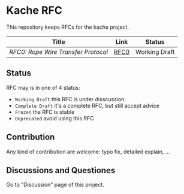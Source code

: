 # Kache RFC

This repository keeps RFCs for the kache project.

| Title                               | Link                                           | Status     |
|-------------------------------------|------------------------------------------------|------------|
| _RFC0: Rope Wire Transfer Protocol_ | [RFC0](0_Rope_Wire_Transfer_Protocol/index.md) | Working Draft |



## Status

RFC may is in one of 4 status:

- `Working Draft` this RFC is under disscussion
- `Complete Draft` it's a complete RFC, but still accept advice
- `Frozen` the RFC is stable
- `Deprecated` avoid using this RFC

## Contribution
Any kind of contribution are welcome: typo fix, detailed explain, ...

## Discussions and Questiones
Go to "Discussion" page of this project.
